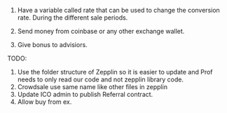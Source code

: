 1. Have a variable called rate that can be used to change the conversion rate. During the different sale periods.

2. Send money from coinbase or any other exchange wallet.

3. Give bonus to advisiors.
               

TODO:
1. Use the folder structure of Zepplin so it is easier to update and Prof needs to only read our code and not zepplin library code.
2. Crowdsale use same name like other files in zepplin
3. Update ICO admin to publish Referral contract.
4. Allow buy from ex.
